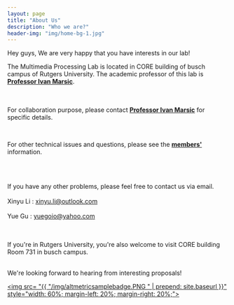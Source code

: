 ```yaml
---
layout: page
title: "About Us"
description: "Who we are?"
header-img: "img/home-bg-1.jpg"
---
```

Hey guys, We are very happy that you have interests in our lab!

The Multimedia Processing Lab is located in CORE building of busch campus of Rutgers University. The academic professor of this lab is <b><a href="http://www.ece.rutgers.edu/~marsic/">Professor Ivan Marsic</a></b>.

<br><br>
For collaboration purpose, please contact <b><a href="http://www.ece.rutgers.edu/~marsic/">Professor Ivan Marsic</a></b> for specific details. 

<br>

For other technical issues and questions, please see the <b><a href="https://lihc9226.github.io/project-pages/members/">members'</a></b> information.

<br><br>

If you have any other problems, please feel free to contact us via email.
<br><br>
Xinyu Li : xinyu.li@outlook.com
<br><br>
Yue Gu : yuegoio@yahoo.com

<br><br>
If you're in Rutgers University, you're also welcome to visit CORE building Room 731 in busch campus.
<br><br>

<p>We're looking forward to hearing from interesting proposals!</p>

<a href="https://www.altmetric.com/"><img src= "{{ "/img/altmetricsamplebadge.PNG " | prepend: site.baseurl }}" style="width: 60%; margin-left: 20%; margin-right: 20%;"></a>

